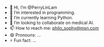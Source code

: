- 👋 Hi, I’m @PerryLinLam
- 👀 I’m interested in programming.
- 🌱 I’m currently learning Python.
- 💞️ I’m looking to collaborate on medical AI.
- 📫 How to reach me: philo_sophy@msn.com
- 😄 Pronouns: ...
- ⚡ Fun fact: ...

<!---
PerryLinLam/PerryLinLam is a ✨ special ✨ repository because its `README.md` (this file) appears on your GitHub profile.
You can click the Preview link to take a look at your changes.
--->
